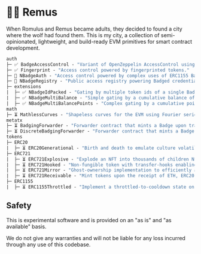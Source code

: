 # 🐺🐺 Remus 

When Romulus and Remus became adults, they decided to found a city where the wolf had found them. This is my city, a collection of semi-opinionated, lightweight, and build-ready EVM primitives for smart contract development.

```ml
auth
├─ ✅ BadgeAccessControl - "Variant of OpenZeppelin AccessControl using ERC1155 Badges."
├─ ✅ Fingerprint - "Access control powered by fingerprinted tokens."
├─ 🚨 NBadgeAuth - "Access control powered by complex uses of ERC1155 Badges."
├─ 🚨 NBadgeRegistry - "Public access registry powering Badged credentials with simple inheritance."
├─ extensions
|  ├─ ✅ NBadgeIdPacked - "Gating by multiple token ids of a single Badge collection."
|  ├─ ✅ NBadgeMultiBalance - "Simple gating by a cumulative balance of Badges held."
|  ├─ ✅ NBadgeMultiBalancePoints - "Complex gating by a cumulative point-driven system based on Badges held."
math
├─ ⏳ MathlessCurves - "Shapeless curves for the EVM using Fourier series."
metatx
├─ ⏳ BadgingForwarder - "Forwarder contract that mints a Badge upon transaction execution."
├─ ⏳ DiscreteBadgingForwarder - "Forwarder contract that mints a Badge upon execution of specific transactions."
tokens
├─ ERC20
|  ├─ ⏳ ERC20Generational - "Birth and death to emulate culture volatility."
├─ ERC721
|  ├─ ⏳ ERC721Explosive - "Explode an NFT into thousands of children NFTs with the ability to reassemble."
|  ├─ ⏳ ERC721Hooked - "Non-fungible token with transfer-hooks enabling external state updates."
|  ├─ ⏳ ERC721Mirror - "Ghost-ownership implementation to efficiently airdrop an entire ERC721 collection."
|  ├─ ⏳ ERC721Receivable - "Mint tokens upon the receipt of ETH, ERC20, ERC721 or ERC1155."
├─ ERC1155
|  ├─ ⏳ ERC1155Throttled - "Implement a throttled-to-cooldown state on token minting when activity exceeds a maximum.
```

## Safety

This is experimental software and is provided on an "as is" and "as available" basis.

We do not give any warranties and will not be liable for any loss incurred through any use of this codebase.